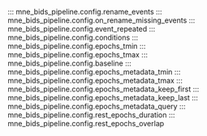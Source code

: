 ::: mne_bids_pipeline.config.rename_events
::: mne_bids_pipeline.config.on_rename_missing_events
::: mne_bids_pipeline.config.event_repeated
::: mne_bids_pipeline.config.conditions
::: mne_bids_pipeline.config.epochs_tmin
::: mne_bids_pipeline.config.epochs_tmax
::: mne_bids_pipeline.config.baseline
::: mne_bids_pipeline.config.epochs_metadata_tmin
::: mne_bids_pipeline.config.epochs_metadata_tmax
::: mne_bids_pipeline.config.epochs_metadata_keep_first
::: mne_bids_pipeline.config.epochs_metadata_keep_last
::: mne_bids_pipeline.config.epochs_metadata_query
::: mne_bids_pipeline.config.rest_epochs_duration
::: mne_bids_pipeline.config.rest_epochs_overlap
